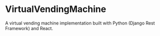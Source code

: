 # VirtualVendingMachine
 A virtual vending machine implementation built with Python (Django Rest Framework) and React.
